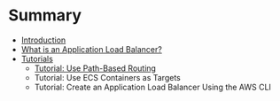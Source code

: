 # Summary

* [Introduction](README.md)
* [What is an Application Load Balancer?](introduction.md)
* [Tutorials](application-load-balancer-tutorials.md)
   * [Tutorial: Use Path-Based Routing](tutorial-load-balancer-routing.md)
   * Tutorial: Use ECS Containers as Targets
   * Tutorial: Create an Application Load Balancer Using the AWS CLI

